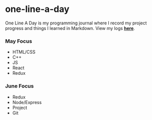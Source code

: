 # one-line-a-day

One Line A Day is my programming journal where I record my project progress and things I learned in Markdown. View my logs **[here](log)**.

### May Focus

- HTML/CSS
- C++
- JS
- React
- Redux

### June Focus

- Redux
- Node/Express
- Project
- Git